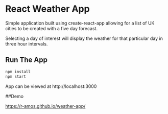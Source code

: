 # React Weather App

Simple application built using create-react-app allowing for a list of UK cities to be created with a five day forecast.

Selecting a day of interest will display the weather for that particular day in three hour intervals.

## Run The App

```javascript
npm install
npm start
```

App can be viewed at http://localhost:3000

##Demo

https://r-amos.github.io/weather-app/